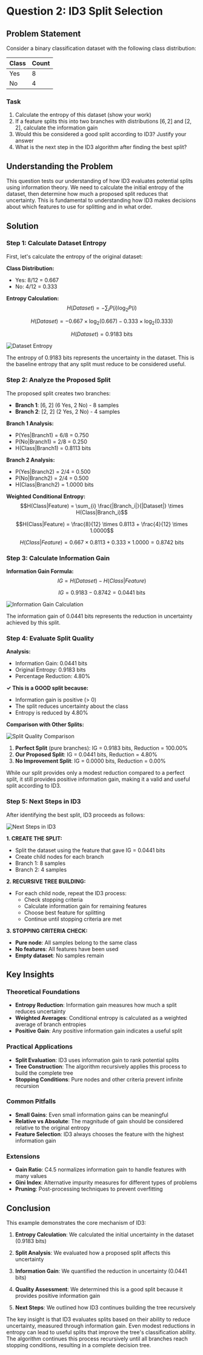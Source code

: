 # Question 2: ID3 Split Selection

## Problem Statement
Consider a binary classification dataset with the following class distribution:

| Class | Count |
|-------|-------|
| Yes   | 8     |
| No    | 4     |

### Task
1. Calculate the entropy of this dataset (show your work)
2. If a feature splits this into two branches with distributions $[6,2]$ and $[2,2]$, calculate the information gain
3. Would this be considered a good split according to ID3? Justify your answer
4. What is the next step in the ID3 algorithm after finding the best split?

## Understanding the Problem
This question tests our understanding of how ID3 evaluates potential splits using information theory. We need to calculate the initial entropy of the dataset, then determine how much a proposed split reduces that uncertainty. This is fundamental to understanding how ID3 makes decisions about which features to use for splitting and in what order.

## Solution

### Step 1: Calculate Dataset Entropy

First, let's calculate the entropy of the original dataset:

**Class Distribution:**
- Yes: 8/12 = 0.667
- No: 4/12 = 0.333

**Entropy Calculation:**
$$H(Dataset) = -\sum_{i} P(i) \log_2 P(i)$$

$$H(Dataset) = -0.667 \times \log_2(0.667) - 0.333 \times \log_2(0.333)$$

$$H(Dataset) = 0.9183 \text{ bits}$$

![Dataset Entropy](../Images/L6_3_Quiz_2/dataset_entropy.png)

The entropy of 0.9183 bits represents the uncertainty in the dataset. This is the baseline entropy that any split must reduce to be considered useful.

### Step 2: Analyze the Proposed Split

The proposed split creates two branches:
- **Branch 1**: [6, 2] (6 Yes, 2 No) - 8 samples
- **Branch 2**: [2, 2] (2 Yes, 2 No) - 4 samples

**Branch 1 Analysis:**
- P(Yes|Branch1) = 6/8 = 0.750
- P(No|Branch1) = 2/8 = 0.250
- H(Class|Branch1) = 0.8113 bits

**Branch 2 Analysis:**
- P(Yes|Branch2) = 2/4 = 0.500
- P(No|Branch2) = 2/4 = 0.500
- H(Class|Branch2) = 1.0000 bits

**Weighted Conditional Entropy:**
$$H(Class|Feature) = \sum_{i} \frac{|Branch_i|}{|Dataset|} \times H(Class|Branch_i)$$

$$H(Class|Feature) = \frac{8}{12} \times 0.8113 + \frac{4}{12} \times 1.0000$$

$$H(Class|Feature) = 0.667 \times 0.8113 + 0.333 \times 1.0000 = 0.8742 \text{ bits}$$

### Step 3: Calculate Information Gain

**Information Gain Formula:**
$$IG = H(Dataset) - H(Class|Feature)$$

$$IG = 0.9183 - 0.8742 = 0.0441 \text{ bits}$$

![Information Gain Calculation](../Images/L6_3_Quiz_2/information_gain_calculation.png)

The information gain of 0.0441 bits represents the reduction in uncertainty achieved by this split.

### Step 4: Evaluate Split Quality

**Analysis:**
- Information Gain: 0.0441 bits
- Original Entropy: 0.9183 bits
- Percentage Reduction: 4.80%

**✓ This is a GOOD split because:**
- Information gain is positive (> 0)
- The split reduces uncertainty about the class
- Entropy is reduced by 4.80%

**Comparison with Other Splits:**

![Split Quality Comparison](../Images/L6_3_Quiz_2/split_quality_comparison.png)

1. **Perfect Split** (pure branches): IG = 0.9183 bits, Reduction = 100.00%
2. **Our Proposed Split**: IG = 0.0441 bits, Reduction = 4.80%
3. **No Improvement Split**: IG = 0.0000 bits, Reduction = 0.00%

While our split provides only a modest reduction compared to a perfect split, it still provides positive information gain, making it a valid and useful split according to ID3.

### Step 5: Next Steps in ID3

After identifying the best split, ID3 proceeds as follows:

![Next Steps in ID3](../Images/L6_3_Quiz_2/next_steps_in_ID3.png)

**1. CREATE THE SPLIT:**
- Split the dataset using the feature that gave IG = 0.0441 bits
- Create child nodes for each branch
- Branch 1: 8 samples
- Branch 2: 4 samples

**2. RECURSIVE TREE BUILDING:**
- For each child node, repeat the ID3 process:
  - Check stopping criteria
  - Calculate information gain for remaining features
  - Choose best feature for splitting
  - Continue until stopping criteria are met

**3. STOPPING CRITERIA CHECK:**
- **Pure node**: All samples belong to the same class
- **No features**: All features have been used
- **Empty dataset**: No samples remain

## Key Insights

### Theoretical Foundations
- **Entropy Reduction**: Information gain measures how much a split reduces uncertainty
- **Weighted Averages**: Conditional entropy is calculated as a weighted average of branch entropies
- **Positive Gain**: Any positive information gain indicates a useful split

### Practical Applications
- **Split Evaluation**: ID3 uses information gain to rank potential splits
- **Tree Construction**: The algorithm recursively applies this process to build the complete tree
- **Stopping Conditions**: Pure nodes and other criteria prevent infinite recursion

### Common Pitfalls
- **Small Gains**: Even small information gains can be meaningful
- **Relative vs Absolute**: The magnitude of gain should be considered relative to the original entropy
- **Feature Selection**: ID3 always chooses the feature with the highest information gain

### Extensions
- **Gain Ratio**: C4.5 normalizes information gain to handle features with many values
- **Gini Index**: Alternative impurity measures for different types of problems
- **Pruning**: Post-processing techniques to prevent overfitting

## Conclusion

This example demonstrates the core mechanism of ID3:

1. **Entropy Calculation**: We calculated the initial uncertainty in the dataset (0.9183 bits)

2. **Split Analysis**: We evaluated how a proposed split affects this uncertainty

3. **Information Gain**: We quantified the reduction in uncertainty (0.0441 bits)

4. **Quality Assessment**: We determined this is a good split because it provides positive information gain

5. **Next Steps**: We outlined how ID3 continues building the tree recursively

The key insight is that ID3 evaluates splits based on their ability to reduce uncertainty, measured through information gain. Even modest reductions in entropy can lead to useful splits that improve the tree's classification ability. The algorithm continues this process recursively until all branches reach stopping conditions, resulting in a complete decision tree.
